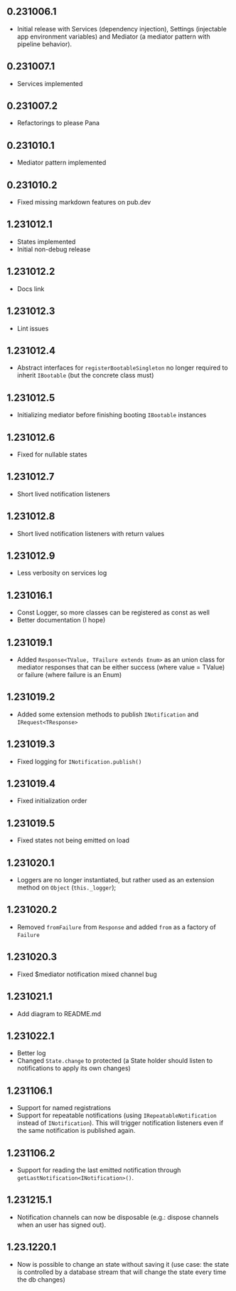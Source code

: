 ## 0.231006.1
* Initial release with Services (dependency injection), Settings (injectable app environment variables) and Mediator (a mediator pattern with pipeline behavior).

## 0.231007.1
* Services implemented

## 0.231007.2
* Refactorings to please Pana

## 0.231010.1
* Mediator pattern implemented

## 0.231010.2
* Fixed missing markdown features on pub.dev

## 1.231012.1
* States implemented
* Initial non-debug release

## 1.231012.2
* Docs link

## 1.231012.3
* Lint issues

## 1.231012.4
* Abstract interfaces for `registerBootableSingleton` no longer required to inherit `IBootable` (but the concrete class must)

## 1.231012.5
* Initializing mediator before finishing booting `IBootable` instances

## 1.231012.6
* Fixed for nullable states

## 1.231012.7
* Short lived notification listeners

## 1.231012.8
* Short lived notification listeners with return values

## 1.231012.9
* Less verbosity on services log

## 1.231016.1
* Const Logger, so more classes can be registered as const as well
* Better documentation (I hope)

## 1.231019.1
* Added `Response<TValue, TFailure extends Enum>` as an union class for mediator responses that can be either success (where value = TValue) or failure (where failure is an Enum)

## 1.231019.2
* Added some extension methods to publish `INotification` and `IRequest<TResponse>`

## 1.231019.3
* Fixed logging for `INotification.publish()`

## 1.231019.4
* Fixed initialization order

## 1.231019.5
* Fixed states not being emitted on load

## 1.231020.1
* Loggers are no longer instantiated, but rather used as an extension method on `Object` (`this._logger`);

## 1.231020.2
* Removed `fromFailure` from `Response` and added `from` as a factory of `Failure`

## 1.231020.3
* Fixed $mediator notification mixed channel bug

## 1.231021.1
* Add diagram to README.md

## 1.231022.1
* Better log
* Changed `State.change` to protected (a State holder should listen to notifications to apply its own changes)

## 1.231106.1
* Support for named registrations
* Support for repeatable notifications (using `IRepeatableNotification` instead of `INotification`). This will trigger notification listeners even if the same notification is published again.

## 1.231106.2
* Support for reading the last emitted notification through `getLastNotification<INotification>()`.

## 1.231215.1
* Notification channels can now be disposable (e.g.: dispose channels when an user has signed out).

## 1.23.1220.1
* Now is possible to change an state without saving it (use case: the state is controlled by a database stream that will change the state every time the db changes)